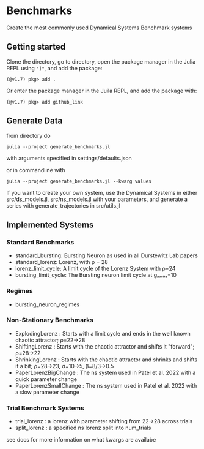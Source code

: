 # Benchmarks

Create the most commonly used Dynamical Systems Benchmark systems

## Getting started
Clone the directory, go to directory, open the package manager in the Julia REPL using `"]"`, and add the package:
```
(@v1.7) pkg> add .
```

Or enter the package manager in the Juila REPL, and add the package with:
```
(@v1.7) pkg> add github_link
```

## Generate Data
from directory do
```
julia --project generate_benchmarks.jl
```
with arguments specified in settings/defaults.json

or in commandline with
```
julia --project generate_benchmarks.jl --kwarg values
```

If you want to create your own system, use the Dynamical Systems in either src/ds_models.jl, src/ns_models.jl with your parameters, and generate a series with generate_trajectories in src/utils.jl

## Implemented Systems
### Standard Benchmarks
- standard_bursting: Bursting Neuron as used in all Durstewitz Lab papers
- standard_lorenz: Lorenz, with ρ = 28
- lorenz_limit_cycle: A limit cycle of the Lorenz System with ρ=24
- bursting_limit_cycle: The Bursting neuron limit cycle at gₙₘ₀ₐ=10

### Regimes
- bursting_neuron_regimes

### Non-Stationary Benchmarks
- ExplodingLorenz : Starts with a limit cycle and ends in the 
well known chaotic attractor; ρ=22->28
- ShiftingLorenz : Starts with the chaotic attractor and shifts it "forward"; ρ=28->22
- ShrinkingLorenz : Starts with the chaotic attractor and shrinks and shifts it a bit; ρ=28->23, σ=10->5, β=8/3->0.5
- PaperLorenzBigChange : The ns system used in Patel et al. 2022 with a quick parameter change
- PaperLorenzSmallChange : The ns system used in Patel et al. 2022 with a slow parameter change

### Trial Benchmark Systems
- trial_lorenz : a lorenz with parameter shifting from 22->28 across trials
- split_lorenz : a specified ns lorenz split into num_trials

see docs for more information on what kwargs are availabe